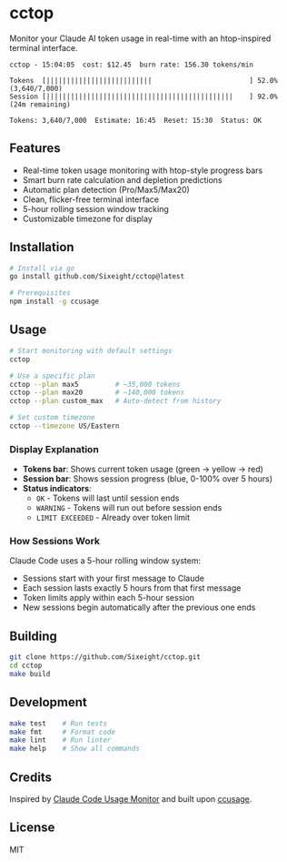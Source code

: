 # cctop

Monitor your Claude AI token usage in real-time with an htop-inspired terminal interface.

```
cctop - 15:04:05  cost: $12.45  burn rate: 156.30 tokens/min

Tokens  [||||||||||||||||||||||||||                        ] 52.0% (3,640/7,000)
Session [||||||||||||||||||||||||||||||||||||||||||||||    ] 92.0% (24m remaining)

Tokens: 3,640/7,000  Estimate: 16:45  Reset: 15:30  Status: OK
```

## Features

- Real-time token usage monitoring with htop-style progress bars
- Smart burn rate calculation and depletion predictions
- Automatic plan detection (Pro/Max5/Max20)
- Clean, flicker-free terminal interface
- 5-hour rolling session window tracking
- Customizable timezone for display

## Installation

```bash
# Install via go
go install github.com/Sixeight/cctop@latest

# Prerequisites
npm install -g ccusage
```

## Usage

```bash
# Start monitoring with default settings
cctop

# Use a specific plan
cctop --plan max5         # ~35,000 tokens
cctop --plan max20        # ~140,000 tokens
cctop --plan custom_max   # Auto-detect from history

# Set custom timezone
cctop --timezone US/Eastern
```

### Display Explanation

- **Tokens bar**: Shows current token usage (green → yellow → red)
- **Session bar**: Shows session progress (blue, 0-100% over 5 hours)
- **Status indicators**:
  - `OK` - Tokens will last until session ends
  - `WARNING` - Tokens will run out before session ends
  - `LIMIT EXCEEDED` - Already over token limit

### How Sessions Work

Claude Code uses a 5-hour rolling window system:
- Sessions start with your first message to Claude
- Each session lasts exactly 5 hours from that first message
- Token limits apply within each 5-hour session
- New sessions begin automatically after the previous one ends

## Building

```bash
git clone https://github.com/Sixeight/cctop.git
cd cctop
make build
```

## Development

```bash
make test    # Run tests
make fmt     # Format code
make lint    # Run linter
make help    # Show all commands
```

## Credits

Inspired by [Claude Code Usage Monitor](https://github.com/Maciek-roboblog/Claude-Code-Usage-Monitor) and built upon [ccusage](https://github.com/ryoppippi/ccusage).

## License

MIT